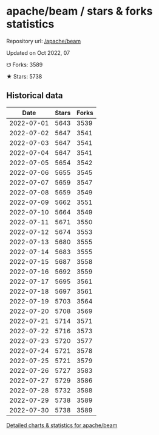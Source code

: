 # apache/beam / stars & forks statistics

Repository url: [/apache/beam](https://github.com/apache/beam)

Updated on Oct 2022, 07

☋ Forks: 3589

★ Stars: 5738

## Historical data
| Date | Stars | Forks |
|------|-------|-------|
| 2022-07-01 | 5643 | 3539 | 
| 2022-07-02 | 5647 | 3541 | 
| 2022-07-03 | 5647 | 3541 | 
| 2022-07-04 | 5647 | 3541 | 
| 2022-07-05 | 5654 | 3542 | 
| 2022-07-06 | 5655 | 3545 | 
| 2022-07-07 | 5659 | 3547 | 
| 2022-07-08 | 5659 | 3549 | 
| 2022-07-09 | 5662 | 3551 | 
| 2022-07-10 | 5664 | 3549 | 
| 2022-07-11 | 5671 | 3550 | 
| 2022-07-12 | 5674 | 3553 | 
| 2022-07-13 | 5680 | 3555 | 
| 2022-07-14 | 5683 | 3555 | 
| 2022-07-15 | 5687 | 3558 | 
| 2022-07-16 | 5692 | 3559 | 
| 2022-07-17 | 5695 | 3561 | 
| 2022-07-18 | 5697 | 3561 | 
| 2022-07-19 | 5703 | 3564 | 
| 2022-07-20 | 5708 | 3569 | 
| 2022-07-21 | 5714 | 3571 | 
| 2022-07-22 | 5716 | 3573 | 
| 2022-07-23 | 5720 | 3577 | 
| 2022-07-24 | 5721 | 3578 | 
| 2022-07-25 | 5721 | 3579 | 
| 2022-07-26 | 5727 | 3583 | 
| 2022-07-27 | 5729 | 3586 | 
| 2022-07-28 | 5732 | 3588 | 
| 2022-07-29 | 5738 | 3589 | 
| 2022-07-30 | 5738 | 3589 | 


[Detailed charts & statistics for apache/beam](https://reviewgithub.com/rep/apache/beam)

